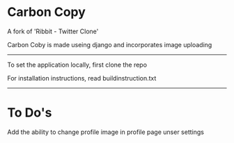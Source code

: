 Carbon Copy
=============

A fork of 'Ribbit - Twitter Clone'

Carbon Coby is made useing django and incorporates image uploading

***

To set the application locally, first clone the repo 

For installation instructions, read buildinstruction.txt

***

To Do's
============

Add the ability to change profile image in profile page unser settings


